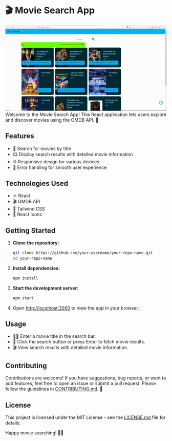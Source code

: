 # 🎬 Movie Search App
![Movie Search App](./screenshot.png)
Welcome to the Movie Search App! This React application lets users explore and discover movies using the OMDB API. 🍿

## Features
- 🎥 Search for movies by title
- 🎞 Display search results with detailed movie information
- 🌐 Responsive design for various devices
- 🚀 Error handling for smooth user experience

## Technologies Used
- ⚛️ React
- 🎬 OMDB API
- 🎨 Tailwind CSS
- 🚀 React Icons

## Getting Started
1. **Clone the repository:**
   ```bash
   git clone https://github.com/your-username/your-repo-name.git
   cd your-repo-name
   ```

2. **Install dependencies:**
   ```bash
   npm install
   ```

3. **Start the development server:**
   ```bash
   npm start
   ```

4. Open [http://localhost:3000](http://localhost:3000) to view the app in your browser.

## Usage
- 🕵️‍♀️ Enter a movie title in the search bar.
- 🚀 Click the search button or press Enter to fetch movie results.
- 🎬 View search results with detailed movie information.

## Contributing
Contributions are welcome! If you have suggestions, bug reports, or want to add features, feel free to open an issue or submit a pull request. Please follow the guidelines in [CONTRIBUTING.md](CONTRIBUTING.md). 🤝

## License
This project is licensed under the MIT License - see the [LICENSE.md](LICENSE.md) file for details.

Happy movie searching! 🍿✨
